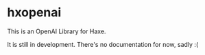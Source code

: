 # hxopenai
This is an OpenAI Library for Haxe.

It is still in development. There's no documentation for now, sadly :(
